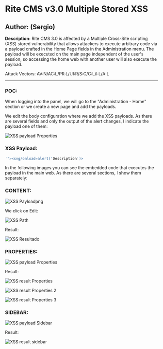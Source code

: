 # Rite CMS v3.0 Multiple Stored XSS 

## Author: (Sergio)

**Description:** Rite CMS 3.0 is affected by a Multiple Cross-Site scripting (XSS) stored vulnerability that allows attackers to execute arbitrary code via a payload crafted in the Home Page fields in the Administration menu. The payload will be executed on the main page independent of the user's session, so accessing the home web with another user will also execute the payload.

Attack Vectors: AV:N/AC:L/PR:L/UI:R/S:C/C:L/I:L/A:L

---

### POC:


When logging into the panel, we will go to the "Administration - Home" section or we create a new page and add the payloads.

We edit the body configuration where we add the XSS payloads. As there are several fields and only the output of the alert changes, I indicate the payload one of them:

![XSS payload Properties](https://github.com/sromanhu/-RiteCMS-Stored-XSS---Home/assets/87250597/38d92abd-034a-4317-bb6a-705ac5bd735e)



### XSS Payload:

```js
'"><svg/onload=alert('Description')>
```


In the following images you can see the embedded code that executes the payload in the main web. As there are several sections, I show them separately:


### CONTENT:

![XSS Payloadpng](https://github.com/sromanhu/-RiteCMS-Stored-XSS---Home/assets/87250597/dfe799d5-7548-474d-a275-df63c33ed7c6)


We click on Edit:

![XSS Path](https://github.com/sromanhu/-RiteCMS-Stored-XSS---Home/assets/87250597/c1834c33-d6f9-43ac-be41-19c4bdbc686f)

Result:

![XSS Resultado](https://github.com/sromanhu/-RiteCMS-Stored-XSS---Home/assets/87250597/f035199d-ccd1-49ca-a0ba-084f5fa96758)


### PROPERTIES:

![XSS payload Properties](https://github.com/sromanhu/-RiteCMS-Stored-XSS---Home/assets/87250597/840ecd22-0b16-4dd7-84ba-1698325d9f29)


Result:

![XSS result Properties](https://github.com/sromanhu/-RiteCMS-Stored-XSS---Home/assets/87250597/6f8da1e9-fa53-45df-b54b-83ea2fe5d199)

![XSS result Properties 2](https://github.com/sromanhu/-RiteCMS-Stored-XSS---Home/assets/87250597/44d7df14-28cc-4e02-8397-d651160045a6)

![XSS result Properties 3](https://github.com/sromanhu/-RiteCMS-Stored-XSS---Home/assets/87250597/a4e60f0c-aa36-4f03-aeea-bd0731f413f1)


### SIDEBAR:

![XSS payload Sidebar](https://github.com/sromanhu/-RiteCMS-Stored-XSS---Home/assets/87250597/55efffce-5fe0-4453-9716-c642035eef44)

Result:

![XSS result sidebar](https://github.com/sromanhu/-RiteCMS-Stored-XSS---Home/assets/87250597/4473839b-2374-4e71-9d04-fca7c77fec82)



</br>
